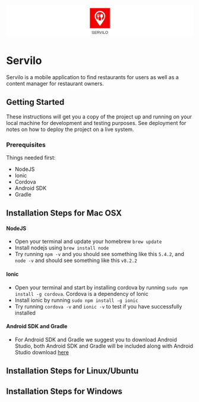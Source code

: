 # ![Servilo](resources/banner.png)

# Servilo

Servilo is a mobile application to find restaurants for users as well as a content manager for restaurant owners.

## Getting Started

These instructions will get you a copy of the project up and running on your local machine for development and testing purposes. See deployment for notes on how to deploy the project on a live system.

### Prerequisites

Things needed first:
* NodeJS
* Ionic
* Cordova
* Android SDK
* Gradle

## Installation Steps for Mac OSX

  #### NodeJS

  * Open your terminal and update your homebrew `brew update`
  * Install nodejs using `brew install node`
  * Try running `npm -v` and you should see something like this `5.4.2`, and `node -v` and should see something like this         `v8.2.2`

  #### Ionic

  * Open your terminal and start by installing cordova by running `sudo npm install -g cordova`. Cordova is a dependency of Ionic
  * Install ionic by running `sudo npm install -g ionic`
  * Try running `cordova -v` and `ionic -v` to test if you have successfully installed

  #### Android SDK and Gradle

  * For Android SDK and Gradle we suggest you to download Android Studio, both Android SDK and Gradle will be included along with Android Studio download [here](https://developer.android.com/studio/index.html#mac-bundle)


## Installation Steps for Linux/Ubuntu

## Installation Steps for Windows
